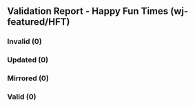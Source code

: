 ## Validation Report - Happy Fun Times (wj-featured/HFT)


### Invalid (0)
### Updated (0)
### Mirrored (0)
### Valid (0)
